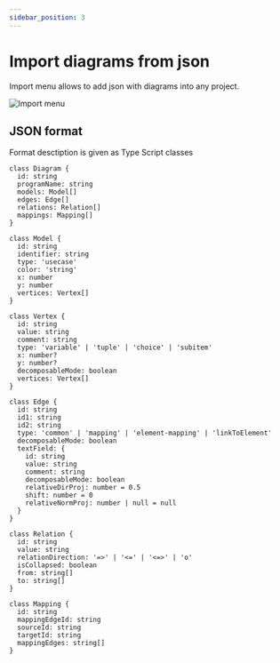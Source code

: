```yaml
---
sidebar_position: 3
---
```

# Import diagrams from json

Import menu allows to add json with diagrams into any project.

<img srcset="./import.png 2x" alt="Import menu"/>

## JSON format

Format desctiption is given as Type Script classes

```
class Diagram {
  id: string
  programName: string
  models: Model[]
  edges: Edge[]
  relations: Relation[]
  mappings: Mapping[]
}
```

```
class Model {
  id: string
  identifier: string
  type: 'usecase'
  color: 'string'
  x: number
  y: number
  vertices: Vertex[]
}
```

```
class Vertex {
  id: string
  value: string
  comment: string
  type: 'variable' | 'tuple' | 'choice' | 'subitem'
  x: number?
  y: number?
  decomposableMode: boolean
  vertices: Vertex[]
}
```

```
class Edge {
  id: string
  id1: string
  id2: string
  type: 'common' | 'mapping' | 'element-mapping' | 'linkToElement'
  decomposableMode: boolean
  textField: {
    id: string
    value: string
    comment: string
    decomposableMode: boolean
    relativeDirProj: number = 0.5
    shift: number = 0
    relativeNormProj: number | null = null
  }
}
```

```
class Relation {
  id: string
  value: string
  relationDirection: '=>' | '<=' | '<=>' | 'o'
  isCollapsed: boolean
  from: string[]
  to: string[]
}
```

```
class Mapping {
  id: string
  mappingEdgeId: string
  sourceId: string
  targetId: string
  mappingEdges: string[]
}
```